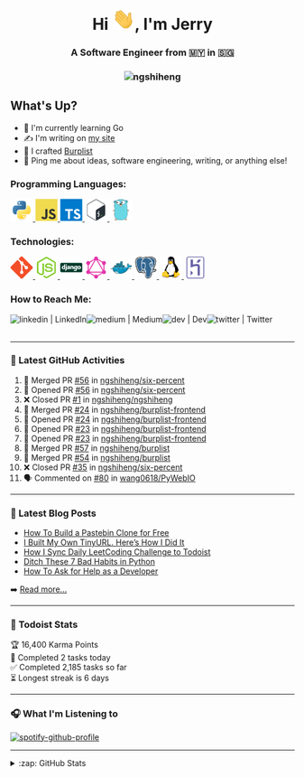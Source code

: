 <h1 align="center">Hi <img src="https://raw.githubusercontent.com/ABSphreak/ABSphreak/master/gifs/Hi.gif" width="40px" />, I'm Jerry</h1>
<h3 align="center">A Software Engineer from 🇲🇾 in 🇸🇬</h3>
<h3 align="center"> <img src="https://komarev.com/ghpvc/?username=ngshiheng" alt="ngshiheng" /> </p>

## What's Up?

-   🌱 I'm currently learning Go
-   ✍️ I'm writing on [my site][ghost]
-   🍻 I crafted [Burplist][burplist]
-   💬 Ping me about ideas, software engineering, writing, or anything else!

### Programming Languages:

</a> <a href="https://www.python.org" target="_blank"> <img src="https://raw.githubusercontent.com/devicons/devicon/master/icons/python/python-original.svg" alt="python" width="40" height="40"/> </a>
</a> <a href="https://www.javascript.com" target="_blank"> <img src="https://raw.githubusercontent.com/devicons/devicon/master/icons/javascript/javascript-original.svg" alt="javascript" width="40" height="40"/> </a>
</a> <a href="https://www.typescriptlang.org" target="_blank"> <img src="https://raw.githubusercontent.com/devicons/devicon/master/icons/typescript/typescript-original.svg" alt="typescript" width="40" height="40"/> </a>
</a> <a href="https://www.gnu.org/software/bash" target="_blank"> <img src="https://raw.githubusercontent.com/devicons/devicon/master/icons/bash/bash-original.svg" alt="bash" width="40" height="40"/> </a>
</a> <a href="https://golang.org" target="_blank"> <img src="https://raw.githubusercontent.com/devicons/devicon/master/icons/go/go-original.svg" alt="go" width="40" height="40"/> </a>

### Technologies:

</a> <a href="https://git-scm.com" target="_blank"> <img src="https://raw.githubusercontent.com/devicons/devicon/master/icons/git/git-original.svg" alt="git" width="40" height="40"/> </a>
</a> <a href="https://nodejs.org" target="_blank"> <img src="https://raw.githubusercontent.com/devicons/devicon/master/icons/nodejs/nodejs-original.svg" alt="nodejs" width="40" height="40"/> </a>
</a> <a href="https://www.djangoproject.com" target="_blank"> <img src="https://raw.githubusercontent.com/devicons/devicon/master/icons/django/django-original.svg" alt="django" width="40" height="40"/> </a>
</a> <a href="https://graphql.org" target="_blank"> <img src="https://raw.githubusercontent.com/devicons/devicon/master/icons/graphql/graphql-plain.svg" alt="graphql" width="40" height="40"/> </a>
</a> <a href="https://www.docker.com" target="_blank"> <img src="https://raw.githubusercontent.com/devicons/devicon/master/icons/docker/docker-original.svg" alt="docker" width="40" height="40"/> </a>
</a> <a href="https://www.postgresql.org" target="_blank"> <img src="https://raw.githubusercontent.com/devicons/devicon/master/icons/postgresql/postgresql-original.svg" alt="postgresql" width="40" height="40"/> </a>
</a> <a href="https://www.linux.org" target="_blank"> <img src="https://raw.githubusercontent.com/devicons/devicon/master/icons/linux/linux-original.svg" alt="linux" width="40" height="40"/> </a>
</a> <a href="https://www.heroku.com" target="_blank"> <img src="https://raw.githubusercontent.com/devicons/devicon/master/icons/heroku/heroku-original.svg" alt="heroku" width="40" height="40"/> </a>

### How to Reach Me:

[<img align="left" alt="linkedin | LinkedIn" height="40" src="https://cdn.jsdelivr.net/npm/simple-icons@5.12.0/icons/linkedin.svg" />][linkedin]
[<img align="left" alt="medium | Medium" height="40" src="https://cdn.jsdelivr.net/npm/simple-icons@5.12.0/icons/medium.svg" />][medium]
[<img align="left" alt="dev | Dev" height="40" src="https://cdn.jsdelivr.net/npm/simple-icons@5.12.0/icons/devdotto.svg" />][dev]
[<img align="left" alt="twitter | Twitter" height="40" src="https://cdn.jsdelivr.net/npm/simple-icons@5.12.0/icons/twitter.svg" />][twitter]

<br />
<br />

---

### 🤖 Latest GitHub Activities

<!--START_SECTION:activity-->
1. 🎉 Merged PR [#56](https://github.com/ngshiheng/six-percent/pull/56) in [ngshiheng/six-percent](https://github.com/ngshiheng/six-percent)
2. 💪 Opened PR [#56](https://github.com/ngshiheng/six-percent/pull/56) in [ngshiheng/six-percent](https://github.com/ngshiheng/six-percent)
3. ❌ Closed PR [#1](https://github.com/ngshiheng/ngshiheng/pull/1) in [ngshiheng/ngshiheng](https://github.com/ngshiheng/ngshiheng)
4. 🎉 Merged PR [#24](https://github.com/ngshiheng/burplist-frontend/pull/24) in [ngshiheng/burplist-frontend](https://github.com/ngshiheng/burplist-frontend)
5. 💪 Opened PR [#24](https://github.com/ngshiheng/burplist-frontend/pull/24) in [ngshiheng/burplist-frontend](https://github.com/ngshiheng/burplist-frontend)
5. 💪 Opened PR [#23](https://github.com/ngshiheng/burplist-frontend/pull/23) in [ngshiheng/burplist-frontend](https://github.com/ngshiheng/burplist-frontend)
6. 💪 Opened PR [#23](https://github.com/ngshiheng/burplist-frontend/pull/23) in [ngshiheng/burplist-frontend](https://github.com/ngshiheng/burplist-frontend)
7. 🎉 Merged PR [#57](https://github.com/ngshiheng/burplist/pull/57) in [ngshiheng/burplist](https://github.com/ngshiheng/burplist)
8. 🎉 Merged PR [#54](https://github.com/ngshiheng/burplist/pull/54) in [ngshiheng/burplist](https://github.com/ngshiheng/burplist)
9. ❌ Closed PR [#35](https://github.com/ngshiheng/six-percent/pull/35) in [ngshiheng/six-percent](https://github.com/ngshiheng/six-percent)
10. 🗣 Commented on [#80](https://github.com/wang0618/PyWebIO/issues/80) in [wang0618/PyWebIO](https://github.com/wang0618/PyWebIO)
<!--END_SECTION:activity-->

---

### 📓 Latest Blog Posts

<!-- BLOG-POST-LIST:START -->
- [How To Build a Pastebin Clone for Free](https://dev.to/jerrynsh/how-to-build-a-pastebin-clone-for-free-2e8a)
- [I Built My Own TinyURL. Here’s How I Did It](https://dev.to/jerrynsh/i-built-my-own-tinyurl-heres-how-i-did-it-11ah)
- [How I Sync Daily LeetCoding Challenge to Todoist](https://dev.to/jerrynsh/how-i-sync-daily-leetcoding-challenge-to-todoist-4d9a)
- [Ditch These 7 Bad Habits in Python](https://dev.to/jerrynsh/ditch-these-7-bad-habits-in-python-5hnc)
- [How To Ask for Help as a Developer](https://dev.to/jerrynsh/how-to-ask-for-help-as-a-developer-2j1d)
<!-- BLOG-POST-LIST:END -->

➡️ [Read more...][dev]

---

### 📝 Todoist Stats

<!-- TODO-IST:START -->

🏆 16,400 Karma Points  
🌸 Completed 2 tasks today  
✅ Completed 2,185 tasks so far  
⏳ Longest streak is 6 days

<!-- TODO-IST:END -->

---

### 🎧 What I'm Listening to

[![spotify-github-profile](https://spotify-github-profile.vercel.app/api/view?uid=22zxcagskyqhkk4qkznhsxdxq&cover_image=true&theme=compact)](https://github.com/kittinan/spotify-github-profile)

---

<details>
  <summary>:zap: GitHub Stats</summary>
    <img align="left" alt="GitHub Stats" src="https://github-readme-stats.vercel.app/api?username=ngshiheng&show_icons=true&hide_border=true&theme=tokyonight" />
</details>

[ghost]: http://jerrynsh.com/
[linkedin]: https://www.linkedin.com/in/jerrynsh/
[medium]: https://jerrynsh.medium.com/
[dev]: https://dev.to/jerrynsh
[twitter]: https://twitter.com/jerrynsh/
[burplist]: https://burplist.me/

